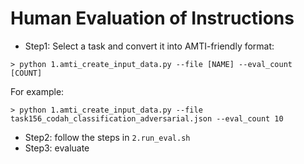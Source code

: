 # Human Evaluation of Instructions 
 - Step1: Select a task and convert it into AMTI-friendly format:  
```terminal
> python 1.amti_create_input_data.py --file [NAME] --eval_count [COUNT]
```
For example: 
```terminal
> python 1.amti_create_input_data.py --file  task156_codah_classification_adversarial.json --eval_count 10
```
 - Step2: follow the steps in `2.run_eval.sh`
 - Step3: evaluate
